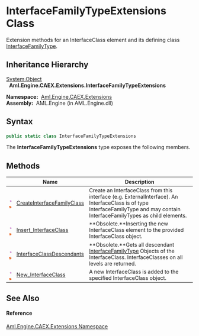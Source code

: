 InterfaceFamilyTypeExtensions Class
===================================
Extension methods for an InterfaceClass element and its defining class [InterfaceFamilyType][1].


Inheritance Hierarchy
---------------------
[System.Object][2]  
  **Aml.Engine.CAEX.Extensions.InterfaceFamilyTypeExtensions**  

  **Namespace:**  [Aml.Engine.CAEX.Extensions][3]  
  **Assembly:**  AML.Engine (in AML.Engine.dll)

Syntax
------

```csharp
public static class InterfaceFamilyTypeExtensions
```

The **InterfaceFamilyTypeExtensions** type exposes the following members.


Methods
-------

                                 | Name                            | Description                                                                                                                                                                     
-------------------------------- | ------------------------------- | ------------------------------------------------------------------------------------------------------------------------------------------------------------------------------- 
![Public method]![Static member] | [CreateInterfaceFamilyClass][4] | Create an InterfaceClass from this interface (e.g. ExternalInterface). An InterfaceClass is of type InterfaceFamilyType and may contain InterfaceFamilyTypes as child elements. 
![Public method]![Static member] | [Insert_InterfaceClass][5]      | **Obsolete.**Inserting the new InterfaceClass element to the provided InterfaceClass object.                                                                                    
![Public method]![Static member] | [InterfaceClassDescendants][6]  | **Obsolete.**Gets all descendant [InterfaceFamilyType][1] Objects of the InterfaceClass. InterfaceClasses on all levels are returned.                                           
![Public method]![Static member] | [New_InterfaceClass][7]         | A new InterfaceClass is added to the specified InterfaceClass object.                                                                                                           


See Also
--------

#### Reference
[Aml.Engine.CAEX.Extensions Namespace][3]  

[1]: ../../Aml.Engine.CAEX/InterfaceFamilyType/README.md
[2]: https://docs.microsoft.com/dotnet/api/system.object
[3]: ../README.md
[4]: CreateInterfaceFamilyClass.md
[5]: Insert_InterfaceClass.md
[6]: InterfaceClassDescendants.md
[7]: New_InterfaceClass.md
[8]: https://www.automationml.org
[9]: ../../icons/logoShade.png
[Public method]: ../../icons/pubmethod.gif "Public method"
[Static member]: ../../icons/static.gif "Static member"